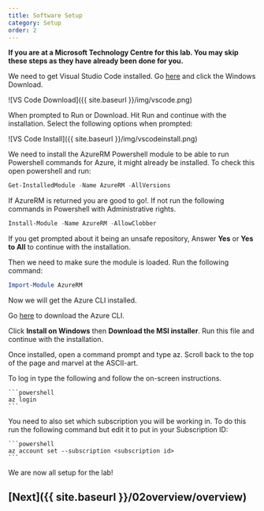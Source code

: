 ```yaml
---
title: Software Setup
category: Setup
order: 2
---
```


**If you are at a Microsoft Technology Centre for this lab. You may skip these steps as they have already been done for you.**


We need to get Visual Studio Code installed. Go [here](https://code.visualstudio.com/Download) and click the Windows Download.

![VS Code Download]({{ site.baseurl }}/img/vscode.png)

When prompted to Run or Download. Hit Run and continue with the installation. Select the following options when prompted:

![VS Code Install]({{ site.baseurl }}/img/vscodeinstall.png)

We need to install the AzureRM Powershell module to be able to run Powershell commands for Azure, it might already be installed. To check this open powershell and run: 

```powershell
Get-InstalledModule -Name AzureRM -AllVersions
```

If AzureRM is returned you are good to go!. If not run the following commands in Powershell with Administrative rights.

```powershell
Install-Module -Name AzureRM -AllowClobber
```

If you get prompted about it being an unsafe repository, Answer **Yes** or **Yes to All** to continue with the installation.

Then we need to make sure the module is loaded. Run the following command:

```powershell 
Import-Module AzureRM
```

Now we will get the Azure CLI installed.

Go [here](https://docs.microsoft.com/en-us/cli/azure/install-azure-cli) to download the Azure CLI. 

Click **Install on Windows** then **Download the MSI installer**. Run this file and continue with the installation.

Once installed, open a command prompt and type az. Scroll back to the top of the page and marvel at the ASCII-art.

To log in type the following and follow the on-screen instructions.

    ```powershell
    az login
    ``` 

You need to also set which subscription you will be working in. To do this run the following command but edit it to put in your Subscription ID: 

    ```powershell
    az account set --subscription <subscription id>
    ```

We are now all setup for the lab!

## [Next]({{ site.baseurl }}/02overview/overview)
